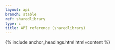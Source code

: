 ```yaml
---
layout: api
branch: stable
ref: sharedlibrary
type: c
title: API reference (sharedlibrary)
---
```

{% include anchor_headings.html html=content %}